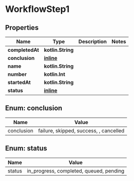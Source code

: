 
# WorkflowStep1

## Properties
Name | Type | Description | Notes
------------ | ------------- | ------------- | -------------
**completedAt** | **kotlin.String** |  | 
**conclusion** | [**inline**](#Conclusion) |  | 
**name** | **kotlin.String** |  | 
**number** | **kotlin.Int** |  | 
**startedAt** | **kotlin.String** |  | 
**status** | [**inline**](#Status) |  | 


<a id="Conclusion"></a>
## Enum: conclusion
Name | Value
---- | -----
conclusion | failure, skipped, success, , cancelled


<a id="Status"></a>
## Enum: status
Name | Value
---- | -----
status | in_progress, completed, queued, pending



